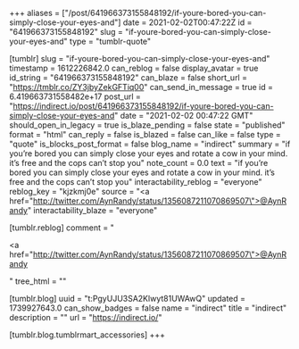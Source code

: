 +++
aliases = ["/post/641966373155848192/if-youre-bored-you-can-simply-close-your-eyes-and"]
date = 2021-02-02T00:47:22Z
id = "641966373155848192"
slug = "if-youre-bored-you-can-simply-close-your-eyes-and"
type = "tumblr-quote"

[tumblr]
slug = "if-youre-bored-you-can-simply-close-your-eyes-and"
timestamp = 1612226842.0
can_reblog = false
display_avatar = true
id_string = "641966373155848192"
can_blaze = false
short_url = "https://tmblr.co/ZY3jbyZekGFTiq00"
can_send_in_message = true
id = 6.419663731558482e+17
post_url = "https://indirect.io/post/641966373155848192/if-youre-bored-you-can-simply-close-your-eyes-and"
date = "2021-02-02 00:47:22 GMT"
should_open_in_legacy = true
is_blaze_pending = false
state = "published"
format = "html"
can_reply = false
is_blazed = false
can_like = false
type = "quote"
is_blocks_post_format = false
blog_name = "indirect"
summary = "if you’re bored you can simply close your eyes and rotate a cow in your mind. it’s free and the cops can’t stop you"
note_count = 0.0
text = "if you&rsquo;re bored you can simply close your eyes and rotate a cow in your mind. it&rsquo;s free and the cops can&rsquo;t stop you"
interactability_reblog = "everyone"
reblog_key = "kjzkmj0e"
source = "<a href=\"http://twitter.com/AynRandy/status/1356087211070869507\">@AynRandy</a>"
interactability_blaze = "everyone"

[tumblr.reblog]
comment = "<p><a href=\"http://twitter.com/AynRandy/status/1356087211070869507\">@AynRandy</a></p>"
tree_html = ""

[tumblr.blog]
uuid = "t:PgyUJU3SA2Klwyt81UWAwQ"
updated = 1739927643.0
can_show_badges = false
name = "indirect"
title = "indirect"
description = ""
url = "https://indirect.io/"

[tumblr.blog.tumblrmart_accessories]
+++
